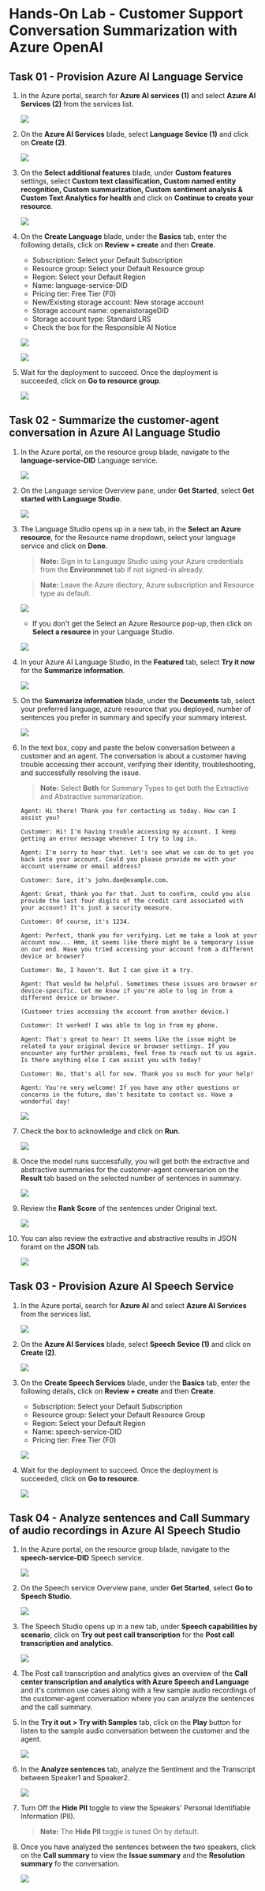 # Hands-On Lab - Customer Support Conversation Summarization with Azure OpenAI

## Task 01 - Provision Azure AI Language Service

1. In the Azure portal, search for **Azure AI services (1)** and select **Azure AI Services (2)** from the services list.

   ![](../media/azure-ai.png)

2. On the **Azure AI Services** blade, select **Language Sevice (1)** and click on **Create (2)**.

   ![](../media/azure-ai-language.png)

3. On the **Select additional features** blade, under **Custom features** settings, select **Custom text classification, Custom named entity recognition, Custom summarization, Custom sentiment analysis & Custom Text Analytics for health** and click on **Continue to create your resource**.

   ![](../media/azure-ai-language-create00.png)
  
4. On the **Create Language** blade, under the **Basics** tab, enter the following details, click on **Review + create** and then **Create**.

   - Subscription: Select your Default Subscription
   - Resource group: Select your Default Resource group
   - Region: Select your Default Region
   - Name: language-service-DID
   - Pricing tier: Free Tier (F0)
   - New/Existing storage account: New storage account
   - Storage account name: openaistorageDID
   - Storage account type: Standard LRS
   - Check the box for the Responsible AI Notice

   ![](../media/azure-ai-language-create-01.png)

   ![](../media/azure-ai-language-create-02.png)
   
6. Wait for the deployment to succeed. Once the deployment is succeeded, click on **Go to resource group**.

   ![](../media/go-to-rg-01.png)

## Task 02 - Summarize the customer-agent conversation in Azure AI Language Studio

1. In the Azure portal, on the resource group blade, navigate to the **language-service-DID** Language service.

   ![](../media/navigate-language-service.png)

2. On the Language service Overview pane, under **Get Started**, select **Get started with Language Studio**.

   ![](../media/language-get-started.png)

3. The Language Studio opens up in a new tab, in the **Select an Azure resource**, for the Resource name dropdown, select your language service and click on **Done**.

   >**Note:** Sign in to Language Studio using your Azure credentials from the **Environmnet** tab if not signed-in already.
    
   >**Note:** Leave the Azure diectory, Azure subscription and Resource type as default.

   ![](../media/language-studio-select00.png)

   - If you don't get the Select an Azure Resource pop-up, then click on **Select a resource** in your Language Studio.

   ![](../media/language-studio-select01.png)
   
5. In your Azure AI Language Studio, in the **Featured** tab, select **Try it now** for the **Summarize information**.

   ![](../media/language-summarize-info.png)

6. On the **Summarize information** blade, under the **Documents** tab, select your preferred language, azure resource that you deployed, number of sentences you prefer in summary and specify your summary interest.

   ![](../media/language-summarize-info01.png)

7. In the text box, copy and paste the below conversation between a customer and an agent. The conversation is about a customer having trouble accessing their account, verifying their identity, troubleshooting, and successfully resolving the issue.

   >**Note:** Select **Both** for Summary Types to get both the Extractive and Abstractive summarization.

   ```
   Agent: Hi there! Thank you for contacting us today. How can I assist you?

   Customer: Hi! I'm having trouble accessing my account. I keep getting an error message whenever I try to log in.

   Agent: I'm sorry to hear that. Let's see what we can do to get you back into your account. Could you please provide me with your account username or email address?

   Customer: Sure, it's john.doe@example.com.

   Agent: Great, thank you for that. Just to confirm, could you also provide the last four digits of the credit card associated with your account? It's just a security measure.

   Customer: Of course, it's 1234.

   Agent: Perfect, thank you for verifying. Let me take a look at your account now... Hmm, it seems like there might be a temporary issue on our end. Have you tried accessing your account from a different device or browser?

   Customer: No, I haven't. But I can give it a try.

   Agent: That would be helpful. Sometimes these issues are browser or device-specific. Let me know if you're able to log in from a different device or browser.

   (Customer tries accessing the account from another device.)

   Customer: It worked! I was able to log in from my phone.

   Agent: That's great to hear! It seems like the issue might be related to your original device or browser settings. If you encounter any further problems, feel free to reach out to us again. Is there anything else I can assist you with today?

   Customer: No, that's all for now. Thank you so much for your help!

   Agent: You're very welcome! If you have any other questions or concerns in the future, don't hesitate to contact us. Have a wonderful day!
   ```

   ![](../media/language-text-box.png)

8. Check the box to acknowledge and click on **Run**.

   ![](../media/language-acknowledge.png)

9. Once the model runs successfully, you will get both the extractive and abstractive summaries for the customer-agent conversarion on the **Result** tab based on the selected number of sentences in summary.

   ![](../media/conversation-result.png)

10. Review the **Rank Score** of the sentences under Original text.

    ![](../media/orginal-text-rank-score.png)

11. You can also review the extractive and abstractive results in JSON foramt on the **JSON** tab.

    ![](../media/json-tab.png)

## Task 03 - Provision Azure AI Speech Service

1. In the Azure portal, search for **Azure AI** and select **Azure AI Services** from the services list.

   ![](../media/azure-ai.png)

2. On the **Azure AI Services** blade, select **Speech Sevice (1)** and click on **Create (2)**.

   ![](../media/speech-service.png)
  
3. On the **Create Speech Services** blade, under the **Basics** tab, enter the following details, click on **Review + create** and then **Create**.

   - Subscription: Select your Default Subscription
   - Resource group: Select your Default Resource Group
   - Region: Select your Default Region
   - Name: speech-service-DID
   - Pricing tier: Free Tier (F0)
  
   ![](../media/speech-service-create.png)

6. Wait for the deployment to succeed. Once the deployment is succeeded, click on **Go to resource**.

   ![](../media/speech-go-to-resource.png)

## Task 04 - Analyze sentences and Call Summary of audio recordings in Azure AI Speech Studio

1. In the Azure portal, on the resource group blade, navigate to the **speech-service-DID** Speech service.

   ![](../media/navigate-speech-service.png)

2. On the Speech service Overview pane, under **Get Started**, select **Go to Speech Studio**.

   ![](../media/speech-service-did.png)

3. The Speech Studio opens up in a new tab, under **Speech capabilities by scenario**, click on **Try out post call transcription** for the **Post call transcription and analytics**.

   ![](../media/speech-studio-select.png)

4. The Post call transcription and analytics gives an overview of the **Call center transcription and analytics with Azure Speech and Language** and it's common use cases along with a few sample audio recordings of the customer-agent conversation where you can analyze the sentences and the call summary.

5. In the **Try it out > Try with Samples** tab, click on the **Play** button for listen to the sample audio conversation between the customer and the agent.

   ![](../media/speech-studio-try-samples.png)

6. In the **Analyze sentences** tab, analyze the Sentiment and the Transcript between Speaker1 and Speaker2.

   ![](../media/analyze-sentences.png)

7. Turn Off the **Hide PII** toggle to view the Speakers' Personal Identifiable Information (PII).

   >**Note:** The **Hide PII** toggle is tuned On by default.

8. Once you have analyzed the sentences between the two speakers, click on the **Call summary** to view the **Issue summary** and the **Resolution summary** fo the conversation.

   ![](../media/call-summary.png)
